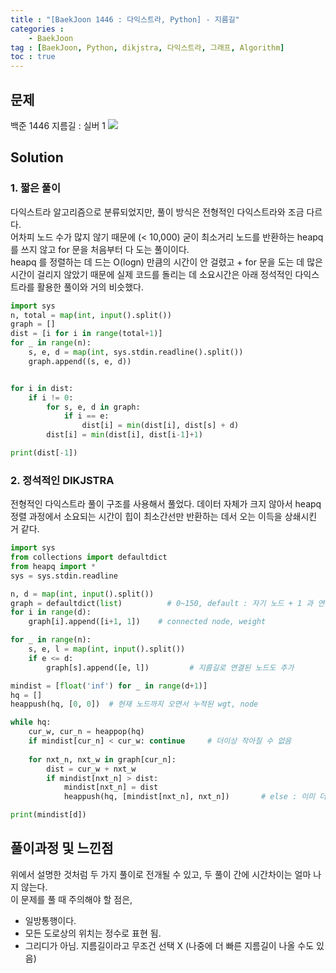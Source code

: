 ```yaml
---
title : "[BaekJoon 1446 : 다익스트라, Python] - 지름길"
categories : 
    - BaekJoon
tag : [BaekJoon, Python, dikjstra, 다익스트라, 그래프, Algorithm]
toc : true
---
```

## **문제**
백준 1446 지름길 : 실버 1
<img src="https://user-images.githubusercontent.com/92680829/140197644-17d6349a-fe1c-4e08-86f8-32526767a5a3.png" />

## **Solution**
### 1. 짧은 풀이
다익스트라 알고리즘으로 분류되었지만, 풀이 방식은 전형적인 다익스트라와 조금 다르다.
<br/>
어차피 노드 수가 많지 않기 때문에 (< 10,000) 굳이 최소거리 노드를 반환하는 heapq 를 쓰지 않고 for 문을 처음부터 다 도는 풀이이다. 
<br/>
heapq 를 정렬하는 데 드는 O(logn) 만큼의 시간이 안 걸렸고 + for 문을 도는 데 많은 시간이 걸리지 않았기 때문에 실제 코드를 돌리는 데 소요시간은 아래 정석적인 다익스트라를 활용한 풀이와 거의 비슷했다.

```python
import sys
n, total = map(int, input().split())
graph = []
dist = [i for i in range(total+1)]
for _ in range(n):
    s, e, d = map(int, sys.stdin.readline().split())
    graph.append((s, e, d))


for i in dist:
    if i != 0:
        for s, e, d in graph:
            if i == e:     
                dist[i] = min(dist[i], dist[s] + d)
        dist[i] = min(dist[i], dist[i-1]+1)

print(dist[-1])

```

### 2. 정석적인 DIKJSTRA 
전형적인 다익스트라 풀이 구조를 사용해서 풀었다. 데이터 자체가 크지 않아서 heapq 정렬 과정에서 소요되는 시간이 힙이 최소간선만 반환하는 데서 오는 이득을 상쇄시킨 거 같다. 

```python
import sys
from collections import defaultdict
from heapq import *
sys = sys.stdin.readline

n, d = map(int, input().split())
graph = defaultdict(list)          # 0~150, default : 자기 노드 + 1 과 연결되어 있음
for i in range(d):
    graph[i].append([i+1, 1])    # connected node, weight

for _ in range(n):
    s, e, l = map(int, input().split()) 
    if e <= d:
        graph[s].append([e, l])         # 지름길로 연결된 노드도 추가

mindist = [float('inf') for _ in range(d+1)]       
hq = []
heappush(hq, [0, 0])  # 현재 노드까지 오면서 누적된 wgt, node

while hq:
    cur_w, cur_n = heappop(hq)
    if mindist[cur_n] < cur_w: continue     # 더이상 작아질 수 없음
    
    for nxt_n, nxt_w in graph[cur_n]:
        dist = cur_w + nxt_w
        if mindist[nxt_n] > dist:
            mindist[nxt_n] = dist
            heappush(hq, [mindist[nxt_n], nxt_n])       # else : 이미 더 작은 거리로 힙큐에 들어가 있음

print(mindist[d])

```

## **풀이과정 및 느낀점**
위에서 설명한 것처럼 두 가지 풀이로 전개될 수 있고, 두 풀이 간에 시간차이는 얼마 나지 않는다.
<br/>
이 문제를 풀 때 주의해야 할 점은,

- 일방통행이다.
- 모든 도로상의 위치는 정수로 표현 됨.
- 그리디가 아님. 지름길이라고 무조건 선택 X (나중에 더 빠른 지름길이 나올 수도 있음)

